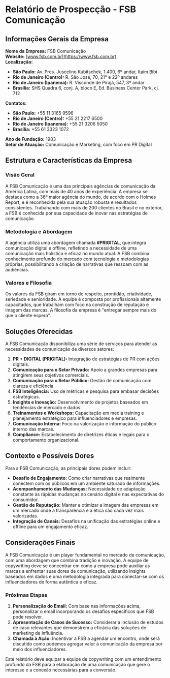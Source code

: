 # Relatório de Prospecção - FSB Comunicação

## Informações Gerais da Empresa

**Nome da Empresa:** FSB Comunicação  
**Website:** [www.fsb.com.br](https://www.fsb.com.br)  
**Localização:**  
- **São Paulo:** Av. Pres. Juscelino Kubitschek, 1.400, 6º andar, Itaim Bibi  
- **Rio de Janeiro (Centro):** R. São José, 70, 21º e 22º andares  
- **Rio de Janeiro (Ipanema):** R. Visconde de Pirajá, 547, 3º andar  
- **Brasília:** SHS Quadra 6, conj. A, bloco E, Ed. Business Center Park, cj. 712  

**Contatos:**  
- **São Paulo:** +55 11 3165 9596  
- **Rio de Janeiro (Centro):** +55 21 2217 6500  
- **Rio de Janeiro (Ipanema):** +55 21 3206 5050  
- **Brasília:** +55 61 3323 1072  

**Ano de Fundação:** 1983  
**Setor de Atuação:** Comunicação e Marketing, com foco em PR Digital

## Estrutura e Características da Empresa

### Visão Geral
A FSB Comunicação é uma das principais agências de comunicação da América Latina, com mais de 40 anos de experiência. A empresa se destaca como a 36ª maior agência do mundo, de acordo com o Holmes Report, e é reconhecida pela sua atuação robusta e resultados consistentes. Trabahando com mais de 200 clientes no Brasil e no exterior, a FSB é conhecida por sua capacidade de inovar nas estratégias de comunicação.

### Metodologia e Abordagem
A agência utiliza uma abordagem chamada **#PRIGITAL**, que integra comunicação digital e offline, refletindo a necessidade de uma comunicação mais holística e eficaz no mundo atual. A FSB combina conhecimento profundo do mercado com tecnologia e metodologias próprias, possibilitando a criação de narrativas que ressoam com as audiências.

### Valores e Filosofia
Os valores da FSB giram em torno de respeito, prontidão, criatividade, seriedade e senioridade. A equipe é composta por profissionais altamente capacitados, que trabalham com foco na construção de reputação e imagem das marcas. A filosofia da empresa é "entregar sempre mais do que o cliente espera".

## Soluções Oferecidas
A FSB Comunicação disponibiliza uma série de serviços para atender as necessidades de comunicação de diversos setores:

1. **PR + DIGITAL (PRIGITAL):** Integração de estratégias de PR com ações digitais.
2. **Comunicação para o Setor Privado:** Apoio a grandes empresas para atingirem seus objetivos comerciais.
3. **Comunicação para o Setor Público:** Gestão de comunicação com clareza e eficiência.
4. **FSB Inteligência:** Uso de métricas e pesquisa para embasar decisões estratégicas.
5. **Insights e Inovação:** Desenvolvimento de projetos baseados em tendências de mercado e dados.
6. **Treinamentos e Workshops:** Capacitação em media training e planejamento estratégico para influenciadores e empresas.
7. **Comunicação Interna:** Foco na valorização e informação do público interno das marcas.
8. **Compliance:** Estabelecimento de diretrizes éticas e legais para o comportamento organizacional.

## Contexto e Possíveis Dores
Para a FSB Comunicação, as principais dores podem incluir:

- **Desafio de Engajamento:** Como criar narrativas que realmente conectem com os públicos em um ambiente saturado de informações.
- **Acompanhamento das Mudanças:** Necessidade de adaptação constante às rápidas mudanças no cenário digital e nas expectativas do consumidor.
- **Gestão de Reputação:** Manter e otimizar a imagem das empresas em um mercado onde a transparência e a ética são cada vez mais valorizadas.
- **Integração de Canais:** Desafios na unificação das estratégias online e offline para um engajamento eficaz.

## Considerações Finais
A FSB Comunicação é um player fundamental no mercado de comunicação, com uma abordagem que combina tradição e inovação. A equipe de copywriting deve se concentrar em como a empresa pode auxiliar as marcas a enfrentar suas dores de comunicação, utilizando insights baseados em dados e uma metodologia integrada para conectar-se com os influenciadores de forma autêntica e eficaz.

### Próximas Etapas
1. **Personalização do Email:** Com base nas informações acima, personalizar o email incorporando os desafios específicos que FSB pode resolver.
2. **Apresentação de Casos de Sucesso:** Considerar a inclusão de estudos de caso relevantes que demonstrem a eficácia das soluções de marketing de influência.
3. **Chamada à Ação:** Incentivar a FSB a agendar um encontro, onde será discutido como podemos agregar valor à comunicação da empresa por meio dos influenciadores.

Este relatório deve equipar a equipe de copywriting com um entendimento profundo da FSB para a elaboração de uma comunicação que gere o interesse e a conexão necessárias para a conversão.